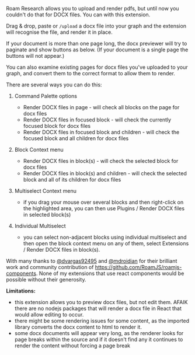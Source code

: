 Roam Research allows you to upload and render pdfs, but until now you couldn't do that for DOCX files. You can with this extension.

Drag & drop, paste or `/upload` a docx file into your graph and the extension will recognise the file, and render it in place.

If your document is more than one page long, the docx previewer will try to paginate and show buttons as below. (If your document is a single page the buttons will not appear.)


You can also examine existing pages for docx files you've uploaded to your graph, and convert them to the correct format to allow them to render.

There are several ways you can do this:
1. Command Palette options
    - Render DOCX files in page - will check all blocks on the page for docx files
    - Render DOCX files in focused block - will check the currently focused block for docx files
    - Render DOCX files in focused block and children - will check the focused block and all children for docx files

2. Block Context menu
    - Render DOCX files in block(s) - will check the selected block for docx files
    - Render DOCX files in block(s) and children - will check the selected block and all of its children for docx files

3. Multiselect Context menu
    - if you drag your mouse over several blocks and then right-click on the highlighted area, you can then use Plugins / Render DOCX files in selected block(s)

4. Individual Multiselect
    - you can select non-adjacent blocks using individual multiselect and then open the block context menu on any of them, select Extensions / Render DOCX files in block(s).

With many thanks to [@dvargas92495](https://github.com/dvargas92495) and [@mdroidian](https://github.com/mdroidian) for their brilliant work and community contribution of https://github.com/RoamJS/roamjs-components. None of my extensions that use react components would be possible without their generosity.

**Limitations:**
- this extension allows you to preview docx files, but not edit them. AFAIK there are no nodejs packages that will render a docx file in React that would allow editing to occur.
- there might be some rendering issues for some content, as the imported library converts the docx content to html to render it.
- some docx documents will appear very long, as the renderer looks for page breaks within the source and if it doesn't find any it continues to render the content without forcing a page break